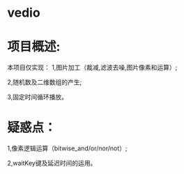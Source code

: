 # vedio
# 项目概述:
本项目仅实现：
1,图片加工（裁减,滤波去噪,图片像素和运算）;

2,随机数及二维数组的产生;

3,固定时间循环播放。
# 疑惑点：
1,像素逻辑运算（bitwise_and/or/nor/not）;

2,waitKey键及延迟时间的运用。
